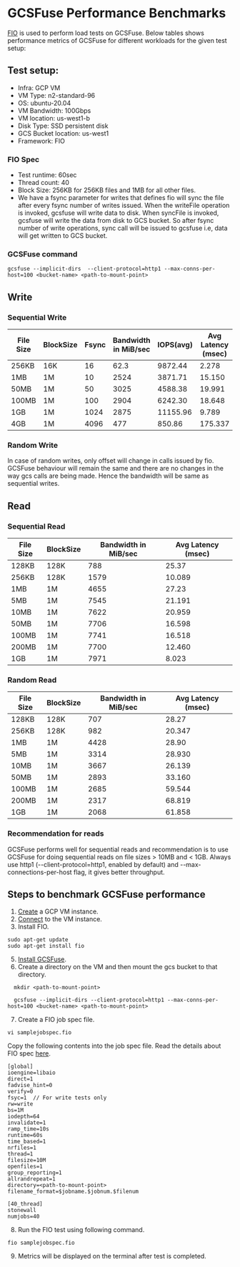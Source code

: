 # GCSFuse Performance Benchmarks

[FIO](https://fio.readthedocs.io/en/latest/) is used to perform load tests on GCSFuse. Below tables shows performance metrics of GCSFuse for different workloads for the given test setup:

## Test setup:

* Infra: GCP VM
* VM Type: n2-standard-96
* OS:  ubuntu-20.04
* VM Bandwidth: 100Gbps
* VM location: us-west1-b
* Disk Type: SSD persistent disk
* GCS Bucket location: us-west1
* Framework: FIO

### FIO Spec
* Test runtime: 60sec
* Thread count: 40
* Block Size: 256KB for 256KB files and 1MB for all other files.
* We have a fsync parameter for writes that defines fio will sync the file after 
every fsync number of writes issued. When the writeFile operation is invoked, 
gcsfuse will write data to disk. When syncFile is invoked, gcsfuse will write the
data from disk to GCS bucket. So after fsync number of write operations, sync call
will be issued to gcsfuse i.e, data will get written to GCS bucket.

### GCSFuse command
```
gcsfuse --implicit-dirs  --client-protocol=http1 --max-conns-per-host=100 <bucket-name> <path-to-mount-point>
```

## Write
### Sequential Write

| File Size | BlockSize | Fsync | Bandwidth in MiB/sec  | IOPS(avg) | Avg Latency (msec) |
|-----------|-----------|-------|-----------------------|-----------|--------------------|
| 256KB     | 16K       | 16    | 62.3                  | 9872.44   | 2.278              |
| 1MB       | 1M        | 10    | 2524                  | 3871.71   | 15.150             |
| 50MB      | 1M        | 50    | 3025                  | 4588.38   | 19.991             |
| 100MB     | 1M        | 100   | 2904                  | 6242.30   | 18.648             |
| 1GB       | 1M        | 1024  | 2875                  | 11155.96  | 9.789              |
| 4GB       | 1M        | 4096  | 477                   | 850.86    | 175.337            |

### Random Write
In case of random writes, only offset will change in calls issued by fio. GCSFuse behaviour will
remain the same and there are no changes in the way gcs calls are being made. Hence the bandwidth will be same
as sequential writes.

## Read
### Sequential Read
| File Size | BlockSize | Bandwidth in MiB/sec | Avg Latency (msec) |
|-----------|-----------|----------------------|--------------------|
| 128KB     | 128K      | 788                  | 25.37              |
| 256KB     | 128K      | 1579                 | 10.089             |
| 1MB       | 1M        | 4655                 | 27.23              |
| 5MB       | 1M        | 7545                 | 21.191             |
| 10MB      | 1M        | 7622                 | 20.959             |
| 50MB      | 1M        | 7706                 | 16.598             |
| 100MB     | 1M        | 7741                 | 16.518             |
| 200MB     | 1M        | 7700                 | 12.460             |
| 1GB       | 1M        | 7971                 | 8.023              |

### Random Read
| File Size | BlockSize | Bandwidth in MiB/sec | Avg Latency (msec) |
|-----------|-----------|----------------------|--------------------|
| 128KB     | 128K      | 707                  | 28.27              |
| 256KB     | 128K      | 982                  | 20.347             |
| 1MB       | 1M        | 4428                 | 28.90              |
| 5MB       | 1M        | 3314                 | 28.930             |
| 10MB      | 1M        | 3667                 | 26.139             |
| 50MB      | 1M        | 2893                 | 33.160             |
| 100MB     | 1M        | 2685                 | 59.544             |
| 200MB     | 1M        | 2317                 | 68.819             |
| 1GB       | 1M        | 2068                 | 61.858             |

### Recommendation for reads
GCSFuse performs well for sequential reads and recommendation is to use GCSFuse for doing sequential reads on file sizes > 10MB and < 1GB. Always use http1 (--client-protocol=http1, enabled by default) and --max-connections-per-host
flag, it gives better throughput.

## Steps to benchmark GCSFuse performance
1. [Create](https://cloud.google.com/compute/docs/instances/create-start-instance#publicimage) a GCP VM instance.
2. [Connect](https://cloud.google.com/compute/docs/instances/connecting-to-instance) to the VM instance.
3. Install FIO.
```
sudo apt-get update
sudo apt-get install fio
```
5. [Install GCSFuse](https://github.com/GoogleCloudPlatform/gcsfuse/blob/master/docs/installing.md#linux).
6. Create a directory on the VM and then mount the gcs bucket to that directory.
```
  mkdir <path-to-mount-point> 
  
  gcsfuse --implicit-dirs --client-protocol=http1 --max-conns-per-host=100 <bucket-name> <path-to-mount-point>
```
7. Create a FIO job spec file.
```
vi samplejobspec.fio
```
Copy the following contents into the job spec file. Read the details about FIO spec
[here](https://fio.readthedocs.io/en/latest/).
```
[global]
ioengine=libaio
direct=1
fadvise_hint=0
verify=0
fsyc=1  // For write tests only
rw=write
bs=1M
iodepth=64
invalidate=1
ramp_time=10s
runtime=60s
time_based=1
nrfiles=1
thread=1
filesize=10M 
openfiles=1
group_reporting=1
allrandrepeat=1
directory=<path-to-mount-point>
filename_format=$jobname.$jobnum.$filenum

[40_thread]
stonewall
numjobs=40
```

8. Run the FIO test using following command. 
```
fio samplejobspec.fio
```
9. Metrics will be displayed on the terminal after test is completed.